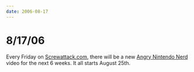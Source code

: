 ```yaml
---
date: 2006-08-17
---
```

# 8/17/06

Every Friday on [Screwattack.com](https://web.archive.org/web/20070913235542/http://screwattack.com/), there will be a new [Angry Nintendo Nerd](https://web.archive.org/web/20070913235542/http://cinemassacre.com/Movies/Nes_Nerd.html) video for the next 6 weeks. It all starts August 25th.
